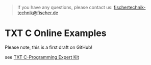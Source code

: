 > If you have any questions, please contact us: fischertechnik-technik@fischer.de

# TXT C Online Examples

Please note, this is a first draft on GitHub!

see [TXT C-Programming Expert Kit](https://www.fischertechnik.de/-/media/fischertechnik/fite/service/downloads/robotics/txt-controller/documents/09-txt-c-programming-expert-kit.ashx)
